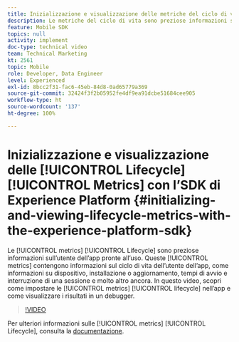 ```yaml
---
title: Inizializzazione e visualizzazione delle metriche del ciclo di vita con l’SDK di Experience Platform
description: Le metriche del ciclo di vita sono preziose informazioni sull’utente dell’app pronte all’uso. Questi dati contengono informazioni sul ciclo di vita dell’utente dell’app, come informazioni su dispositivo, installazione o aggiornamento, tempi di avvio e interruzione di una sessione e molto altro ancora. In questo video, scopri come impostare le metriche del ciclo di vita nell’app e visualizzare i risultati in un debugger.
feature: Mobile SDK
topics: null
activity: implement
doc-type: technical video
team: Technical Marketing
kt: 2561
topic: Mobile
role: Developer, Data Engineer
level: Experienced
exl-id: 8bcc2f31-fac6-45eb-84d8-0ad65779a369
source-git-commit: 32424f3f2b05952fe4df9ea91dcbe51684cee905
workflow-type: ht
source-wordcount: '137'
ht-degree: 100%

---
```


# Inizializzazione e visualizzazione delle [!UICONTROL Lifecycle] [!UICONTROL Metrics] con l’SDK di Experience Platform {#initializing-and-viewing-lifecycle-metrics-with-the-experience-platform-sdk}

Le [!UICONTROL metrics] [!UICONTROL Lifecycle] sono preziose informazioni sull’utente dell’app pronte all’uso. Queste [!UICONTROL metrics] contengono informazioni sul ciclo di vita dell’utente dell’app, come informazioni su dispositivo, installazione o aggiornamento, tempi di avvio e interruzione di una sessione e molto altro ancora. In questo video, scopri come impostare le [!UICONTROL metrics] [!UICONTROL lifecycle] nell’app e come visualizzare i risultati in un debugger.

>[!VIDEO](https://video.tv.adobe.com/v/26258/?quality=12)

Per ulteriori informazioni sulle [!UICONTROL metrics] [!UICONTROL Lifecycle], consulta la [documentazione](https://aep-sdks.gitbook.io/docs/using-mobile-extensions/mobile-core/lifecycle).
